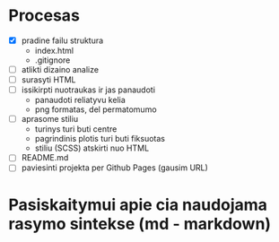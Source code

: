 # Procesas

- [x] pradine failu struktura
   - index.html
   - .gitignore
- [ ] atlikti dizaino analize
- [ ] surasyti HTML
- [ ] issikirpti nuotraukas ir jas panaudoti
    - panaudoti reliatyvu kelia
    - png formatas, del permatomumo
- [ ] aprasome stiliu
    - turinys turi buti centre
    - pagrindinis plotis turi buti fiksuotas
    - stiliu (SCSS) atskirti nuo HTML
- [ ] README.md
- [ ] paviesinti projekta per Github Pages (gausim URL)

# Pasiskaitymui apie cia naudojama rasymo sintekse (md - markdown)



